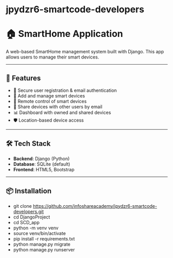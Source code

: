 # jpydzr6-smartcode-developers
# 🏠 SmartHome Application

A web-based SmartHome management system built with Django. This app allows users to manage their smart devices.

---

## 🚀 Features

- 🔐 Secure user registration & email authentication 
- 📱 Add and manage smart devices
- 🔌 Remote control of smart devices
- 🔁 Share devices with other users by email
- 📊 Dashboard with owned and shared devices
- 🛡️ Location-based device access

---

## 🛠️ Tech Stack

- **Backend**: Django (Python)
- **Database**: SQLite (default)
- **Frontend**: HTML5, Bootstrap

---

## 📦 Installation

- git clone https://github.com/infoshareacademy/jpydzr6-smartcode-developers.git
- cd DjangoProject
- cd SCD_app
- python -m venv venv
- source venv/bin/activate
- pip install -r requirements.txt
- python manage.py migrate
- python manage.py runserver
